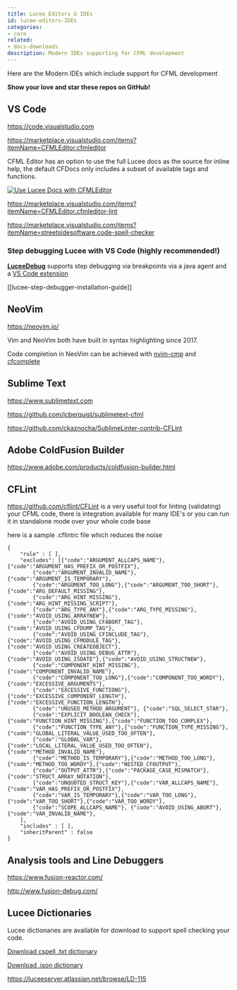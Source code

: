 ```yaml
---
title: Lucee Editors & IDEs
id: lucee-editors-IDEs
categories:
- core
related:
- docs-downloads
description: Modern IDEs supporting for CFML development
---
```


Here are the Modern IDEs which include support for CFML development

**Show your love and star these repos on GitHub!**

## VS Code

<https://code.visualstudio.com>

<https://marketplace.visualstudio.com/items?itemName=CFMLEditor.cfmleditor>

CFML Editor has an option to use the full Lucee docs as the source for inline help, the default CFDocs only includes a subset of available tags and functions.

[![Use Lucee Docs with CFMLEditor](/assets/images/ide/vscode-cfmleditor-lucee-docs.png)](https://dev.lucee.org/t/full-lucee-docs-for-vscode-cfmleditor/15046)
 
<https://marketplace.visualstudio.com/items?itemName=CFMLEditor.cfmleditor-lint>

<https://marketplace.visualstudio.com/items?itemName=streetsidesoftware.code-spell-checker>

### Step debugging Lucee with VS Code (highly recommended!)

[**LuceeDebug**](https://github.com/softwareCobbler/luceedebug) supports step debugging via breakpoints via a java agent and a [VS Code extension](https://marketplace.visualstudio.com/items?itemName=DavidRogers.luceedebug)

[[lucee-step-debugger-installation-guide]]

## NeoVim

<https://neovim.io/>

Vim and NeoVim both have built in syntax highlighting since 2017.

Code completion in NeoVim can be achieved with [nvim-cmp](https://github.com/hrsh7th/nvim-cmp) and [cfcomplete](https://codeberg.org/oricat/cfcomplete.nvim)

## Sublime Text

<https://www.sublimetext.com>

<https://github.com/jcberquist/sublimetext-cfml>

<https://github.com/ckaznocha/SublimeLinter-contrib-CFLint>

## Adobe ColdFusion Builder

<https://www.adobe.com/products/coldfusion-builder.html>

## CFLint

<https://github.com/cflint/CFLint>
is a very useful tool for linting (validating) your CFML code, there is integration available for many IDE's or you can run it in standalone mode over your whole code base

here is a sample .cflintrc file which reduces the noise

```
{
	"rule" : [ ],
	"excludes": [{"code":"ARGUMENT_ALLCAPS_NAME"},{"code":"ARGUMENT_HAS_PREFIX_OR_POSTFIX"},
		{"code":"ARGUMENT_INVALID_NAME"},{"code":"ARGUMENT_IS_TEMPORARY"},
		{"code":"ARGUMENT_TOO_LONG"},{"code":"ARGUMENT_TOO_SHORT"},{"code":"ARG_DEFAULT_MISSING"},
		{"code":"ARG_HINT_MISSING"},{"code":"ARG_HINT_MISSING_SCRIPT"},
		{"code":"ARG_TYPE_ANY"},{"code":"ARG_TYPE_MISSING"},{"code":"AVOID_USING_ARRAYNEW"},
		{"code":"AVOID_USING_CFABORT_TAG"},{"code":"AVOID_USING_CFDUMP_TAG"},
		{"code":"AVOID_USING_CFINCLUDE_TAG"},{"code":"AVOID_USING_CFMODULE_TAG"},{"code":"AVOID_USING_CREATEOBJECT"},
		{"code":"AVOID_USING_DEBUG_ATTR"},{"code":"AVOID_USING_ISDATE"},{"code":"AVOID_USING_STRUCTNEW"},
		{"code":"COMPONENT_HINT_MISSING"},{"code":"COMPONENT_INVALID_NAME"},
		{"code":"COMPONENT_TOO_LONG"},{"code":"COMPONENT_TOO_WORDY"},{"code":"EXCESSIVE_ARGUMENTS"},
		{"code":"EXCESSIVE_FUNCTIONS"},{"code":"EXCESSIVE_COMPONENT_LENGTH"},{"code":"EXCESSIVE_FUNCTION_LENGTH"},
		{"code":"UNUSED_METHOD_ARGUMENT"}, {"code":"SQL_SELECT_STAR"},
		{"code":"EXPLICIT_BOOLEAN_CHECK"},{"code":"FUNCTION_HINT_MISSING"},{"code":"FUNCTION_TOO_COMPLEX"},
		{"code":"FUNCTION_TYPE_ANY"},{"code":"FUNCTION_TYPE_MISSING"},{"code":"GLOBAL_LITERAL_VALUE_USED_TOO_OFTEN"},
		{"code":"GLOBAL_VAR"}, {"code":"LOCAL_LITERAL_VALUE_USED_TOO_OFTEN"},{"code":"METHOD_INVALID_NAME"},
		{"code":"METHOD_IS_TEMPORARY"},{"code":"METHOD_TOO_LONG"}, {"code":"METHOD_TOO_WORDY"},{"code":"NESTED_CFOUTPUT"},
		{"code":"OUTPUT_ATTR"},{"code":"PACKAGE_CASE_MISMATCH"},{"code":"STRUCT_ARRAY_NOTATION"},
		{"code":"UNQUOTED_STRUCT_KEY"},{"code":"VAR_ALLCAPS_NAME"},{"code":"VAR_HAS_PREFIX_OR_POSTFIX"},
		{"code":"VAR_IS_TEMPORARY"},{"code":"VAR_TOO_LONG"},{"code":"VAR_TOO_SHORT"},{"code":"VAR_TOO_WORDY"},
		{"code":"SCOPE_ALLCAPS_NAME"}, {"code":"AVOID_USING_ABORT"}, {"code":"VAR_INVALID_NAME"},
	],
	"includes" : [ ],
	"inheritParent" : false
}
```

## Analysis tools and Line Debuggers

<https://www.fusion-reactor.com/>

<http://www.fusion-debug.com/>

## Lucee Dictionaries

Lucee dictionaries are available for download to support spell checking your code.

[Download cspell .txt dictionary](/dictionaries/lucee.txt)

[Download .json dictionary](/dictionaries/lucee.json)

<https://luceeserver.atlassian.net/browse/LD-115>
